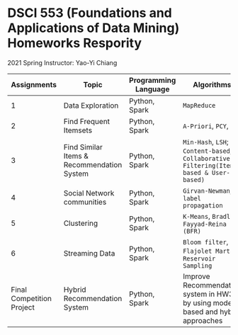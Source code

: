 # DSCI 553 (Foundations and Applications of Data Mining) Homeworks Respority
2021 Spring Instructor: Yao-Yi Chiang

| Assignments | Topic | Programming Language |    Algorithms    |
| ----------- | ----- | -------------------- | ----------------- |
|      1      | Data Exploration | Python, Spark | `MapReduce` |
|      2      | Find Frequent Itemsets | Python, Spark | `A-Priori`, `PCY`, `SON` |
|      3      | Find Similar Items & Recommendation System | Python, Spark | `Min-Hash`, `LSH`; `Content-based`, `Collaborative Filtering(Item-based & User-based)` |
|      4      | Social Network communities | Python, Spark | `Girvan-Newman`, `label propagation` |
|      5      | Clustering | Python, Spark | `K-Means`, `Bradley-Fayyad-Reina (BFR)` |
|      6      | Streaming Data | Python, Spark | `Bloom filter`, `Flajolet Martin`, `Reservoir Sampling` |
|      Final Competition Project      | Hybrid Recommendation System | Python, Spark | Improve Recommendation system in HW3 by using model based and hybrid approaches |
